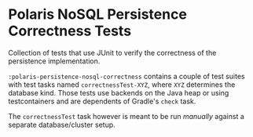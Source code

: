 <!--
  Licensed to the Apache Software Foundation (ASF) under one
  or more contributor license agreements.  See the NOTICE file
  distributed with this work for additional information
  regarding copyright ownership.  The ASF licenses this file
  to you under the Apache License, Version 2.0 (the
  "License"); you may not use this file except in compliance
  with the License.  You may obtain a copy of the License at
 
   http://www.apache.org/licenses/LICENSE-2.0
 
  Unless required by applicable law or agreed to in writing,
  software distributed under the License is distributed on an
  "AS IS" BASIS, WITHOUT WARRANTIES OR CONDITIONS OF ANY
  KIND, either express or implied.  See the License for the
  specific language governing permissions and limitations
  under the License.
-->

# Polaris NoSQL Persistence Correctness Tests

Collection of tests that use JUnit to verify the correctness of the persistence implementation.

`:polaris-persistence-nosql-correctness` contains a couple of test suites with test tasks named `correctnessTest-XYZ`,
where `XYZ` determines the database kind. Those tests use backends on the Java heap or using testcontainers and
are dependents of Gradle's `check` task.

The `correctnessTest` task however is meant to be run _manually_ against a separate database/cluster setup.
